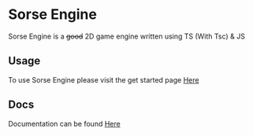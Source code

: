 # Sorse Engine
Sorse Engine is a ~~good~~ 2D game engine written using TS (With Tsc) & JS

## Usage
To use Sorse Engine please visit the get started page [Here](https://blocksnmore.github.io/sorse-engine)

## Docs
Documentation can be found [Here](https://blocksnmore.github.io/sorse-engine)
